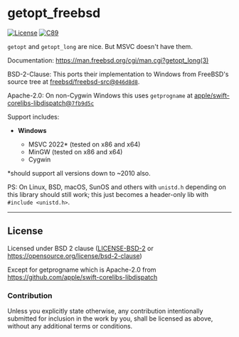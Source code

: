 getopt_freebsd
==============
[![License](https://img.shields.io/badge/License-BSD_2--Clause-blue.svg)](https://opensource.org/licenses/BSD-2-Clause)
[![C89](https://img.shields.io/badge/C-89-blue)](https://en.wikipedia.org/wiki/C89_(C_version))

`getopt` and `getopt_long` are nice. But MSVC doesn't have them.

Documentation: https://man.freebsd.org/cgi/man.cgi?getopt_long(3)

BSD-2-Clause: This ports their implementation to Windows from FreeBSD's source tree at [freebsd/freebsd-src@`046d8d8`](https://github.com/freebsd/freebsd-src/commit/046d8d89ed1956944b12ec4f0580c30bc202bbfb).

Apache-2.0: On non-Cygwin Windows this uses `getprogname` at [apple/swift-corelibs-libdispatch@`7fb9d5c`](https://github.com/apple/swift-corelibs-libdispatch/commit/7fb9d5ceea562d60fe34ec55b6b165ae5aca38eb)

Support includes:

- **Windows**

  - MSVC 2022* (tested on x86 and x64)
  - MinGW (tested on x86 and x64)
  - Cygwin

*should support all versions down to ~2010 also.

PS: On Linux, BSD, macOS, SunOS and others with `unistd.h` depending on this library should still work; this just becomes a header-only lib with `#include <unistd.h>`.

---

## License

Licensed under BSD 2 clause ([LICENSE-BSD-2](LICENSE-BSD-2) or <https://opensource.org/license/bsd-2-clause>)

Except for getprogname which is Apache-2.0 from https://github.com/apple/swift-corelibs-libdispatch

### Contribution

Unless you explicitly state otherwise, any contribution intentionally submitted
for inclusion in the work by you, shall be licensed as above, without any
additional terms or conditions.
